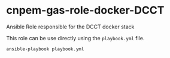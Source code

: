 # cnpem-gas-role-docker-DCCT
Ansible Role responsible for the DCCT docker stack

This role can be use directly using the `playbook.yml` file.
```command
ansible-playbook playbook.yml
```
